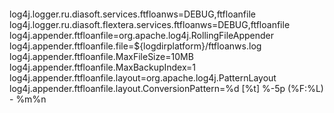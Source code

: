 
####
log4j.logger.ru.diasoft.services.ftfloanws=DEBUG,ftfloanfile
log4j.logger.ru.diasoft.flextera.services.ftfloanws=DEBUG,ftfloanfile
log4j.appender.ftfloanfile=org.apache.log4j.RollingFileAppender
log4j.appender.ftfloanfile.file=${logdirplatform}/ftfloanws.log
log4j.appender.ftfloanfile.MaxFileSize=10MB
log4j.appender.ftfloanfile.MaxBackupIndex=1
log4j.appender.ftfloanfile.layout=org.apache.log4j.PatternLayout
log4j.appender.ftfloanfile.layout.ConversionPattern=%d [%t] %-5p (%F:%L) - %m%n
